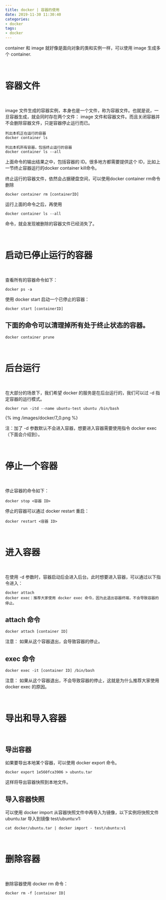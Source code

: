 ```yaml
---
title: docker | 容器的使用
date: 2019-11-30 11:30:40
categories:
- docker
tags:
- docker
---
```

container 和 image 就好像是面向对象的类和实例一样，可以使用 image 生成多个 container.

<!--more-->

<br/>

# 容器文件

<br/>

image 文件生成的容器实例，本身也是一个文件，称为容器文件。也就是说，一旦容器生成，就会同时存在两个文件： image 文件和容器文件。而且关闭容器并不会删除容器文件，只是容器停止运行而已。

	列出本机正在运行的容器
	docker container ls

	列出本机所有容器，包括终止运行的容器
	docker container ls --all

上面命令的输出结果之中，包括容器的 ID。很多地方都需要提供这个 ID，比如上一节终止容器运行的docker container kill命令。

终止运行的容器文件，依然会占据硬盘空间，可以使用docker container rm命令删除

	docker container rm [containerID]

运行上面的命令之后，再使用

	docker container ls --all

命令，就会发现被删除的容器文件已经消失了。

<br/>

# 启动已停止运行的容器

<br/>

查看所有的容器命令如下：

	docker ps -a

使用 docker start 启动一个已停止的容器：

	docker start [containerID]

## 下面的命令可以清理掉所有处于终止状态的容器。

	docker container prune

<br/>

# 后台运行

<br/>

在大部分的场景下，我们希望 docker 的服务是在后台运行的，我们可以过 -d 指定容器的运行模式。

	docker run -itd --name ubuntu-test ubuntu /bin/bash

{% img /images/docker/7_0.png %}

注：加了 -d 参数默认不会进入容器，想要进入容器需要使用指令 docker exec（下面会介绍到）。

<br/>

# 停止一个容器

<br/>

停止容器的命令如下：

	docker stop <容器 ID>

停止的容器可以通过 docker restart 重启：

	docker restart <容器 ID>

<br/>

# 进入容器

<br/>

在使用 -d 参数时，容器启动后会进入后台。此时想要进入容器，可以通过以下指令进入：

	docker attach
	docker exec：推荐大家使用 docker exec 命令，因为此退出容器终端，不会导致容器的停止。

## attach 命令

	docker attach [container ID]

注意： 如果从这个容器退出，会导致容器的停止。

## exec 命令

	docker exec -it [container ID] /bin/bash

注意： 如果从这个容器退出，不会导致容器的停止，这就是为什么推荐大家使用 docker exec 的原因。

<br/>

# 导出和导入容器

<br/>

## 导出容器

如果要导出本地某个容器，可以使用 docker export 命令。

	docker export 1e560fca3906 > ubuntu.tar

这样将导出容器快照到本地文件。

## 导入容器快照

可以使用 docker import 从容器快照文件中再导入为镜像，以下实例将快照文件 ubuntu.tar 导入到镜像 test/ubuntu:v1:

	cat docker/ubuntu.tar | docker import - test/ubuntu:v1

<br/>

# 删除容器

<br/>

删除容器使用 docker rm 命令：

	docker rm -f [container ID]

